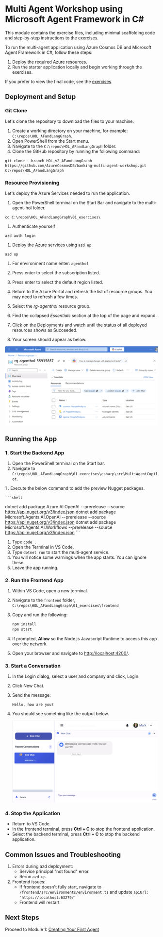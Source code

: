 #  Multi Agent Workshop using Microsoft Agent Framework in C#

This module contains the exercise files, including minimal scaffolding code and step-by-step instructions to the exercises. 

To run the multi-agent application using Azure Cosmos DB and Microsoft Agent Framework in C#, follow these steps:

1. Deploy the required Azure resources.
2. Run the starter application locally and begin working through the exercises.

If you prefer to view the final code, see the [exercises](../../../02_completed/README.md).

## Deployment and Setup

### Git Clone

Let's clone the repository to download the files to your machine.

1. Create a working directory on your machine, for example: `C:\repos\HOL_AFandLangGraph`.
2. Open PowerShell from the Start menu.
3. Navigate to the `C:\repos\HOL_AFandLangGraph` folder.
4. Clone the GitHub repository by running the following command:

```shell
git clone --branch HOL_v2_AFandLangGraph https://github.com/AzureCosmosDB/banking-multi-agent-workshop.git C:\repos\HOL_AFandLangGraph
```

### Resource Provisioning

Let's deploy the Azure Services needed to run the application.

1. Open the PowerShell terminal on the Start Bar and navigate to the multi-agent-hol folder.

```shell
cd C:\repos\HOL_AFandLangGraph\01_exercises\
```

1. Authenticate  yourself

```shell
azd auth login
```

1. Deploy the Azure services using `azd up`

```shell
azd up
```

1. For environment name enter: `agenthol`
1. Press enter to select the subscription listed.
1. Press enter to select the default region listed.

1. Return to the Azure Portal and refresh the list of resource groups. You may need to refresh a few times.
1. Select the *rg-agenthol* resource group.
1. Find the collapsed *Essentials* section at the top of the page and expand.
1. Click on the Deployments and watch until the status of all deployed resources shows as Succeeded.
1. Your screen should appear as below.

![deployments](./media/module-00/deployments.png)

## Running the App

### 1. Start the Backend App

1. Open the PowerShell terminal on the Start bar.
1. Navigate to `C:\repos\HOL_AFandLangGraph\01_exercises\csharp\src\MultiAgentCopilot`.

1 . Execute the below command to add the preview Nugget packages.

    ```shell
   dotnet add package Azure.AI.OpenAI --prerelease --source https://api.nuget.org/v3/index.json
   dotnet add package Microsoft.Agents.AI.OpenAI --prerelease --source https://api.nuget.org/v3/index.json
   dotnet add package Microsoft.Agents.AI.Workflows --prerelease --source https://api.nuget.org/v3/index.json
    ```
1. Type `code .`
1. Open the Terminal in VS Code.
1. Type `dotnet run` to start the multi-agent service.
1. You will notice some warnings when the app starts. You can ignore these.
1. Leave the app running.

### 2. Run the Frontend App

1. Within VS Code, open a new terminal.
1. Navigate to the `frontend` folder, `C:\repos\HOL_AFandLangGraph\01_exercises\frontend`
1. Copy and run the following:

   ```sh
   npm install
   npm start
   ```

1. If prompted, **Allow** so the Node.js Javascript Runtime to access this app over the network.
1. Open your browser and navigate to <http://localhost:4200/>.

### 3. Start a Conversation

1. In the Login dialog, select a user and company and click, Login.
1. Click New Chat.
1. Send the message:

   ```text
   Hello, how are you?
   ```

1. You should see something like the output below.

   ![Test output](./media/module-00/test-output.png)

### 4. Stop the Application

- Return to VS Code.
- In the frontend terminal, press **Ctrl + C** to stop the frontend application.
- Select the backend terminal, press **Ctrl + C** to stop the backend application.

## Common Issues and Troubleshooting

1. Errors during azd deployment:
   - Service principal "not found" error.
   - Rerun `azd up`
1. Frontend issues:
   - If frontend doesn't fully start, navigate to `/frontend/src/environments/environment.ts` and update `apiUrl: 'https://localhost:63279/'`
   - Frontend will restart

## Next Steps

Proceed to Module 1: [Creating Your First Agent](./Module-01.md)
